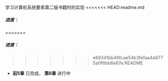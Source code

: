学习计算机系统要素第二版书籍时的实现
<<<<<<< HEAD:readme.md
##### 进度：
=======

##### 进度：

>>>>>>> e69341bb46fcae54b3fefaa4d4775a0f6bb6e87e:README
* **前5章** 已完成， **第6章** 进行中

